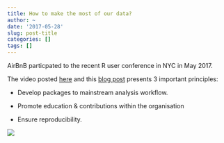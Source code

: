 ```yaml
---
title: How to make the most of our data?
author: ~
date: '2017-05-28'
slug: post-title
categories: []
tags: []
---
```


AirBnB particpated to the recent R user conference in NYC in May 2017.

The video  posted [here](https://www.youtube.com/watch?v=70luTZU-D3E) and this [blog post](https://medium.com/airbnb-engineering/using-r-packages-and-education-to-scale-data-science-at-airbnb-906faa58e12d) presents 3 important principles:

 * Develop packages to mainstream analysis workflow. 
 
 * Promote education & contributions within the organisation

 * Ensure reproducibility. 
 
 
![](/post/make-most-of-data_files/airbnb.png)
